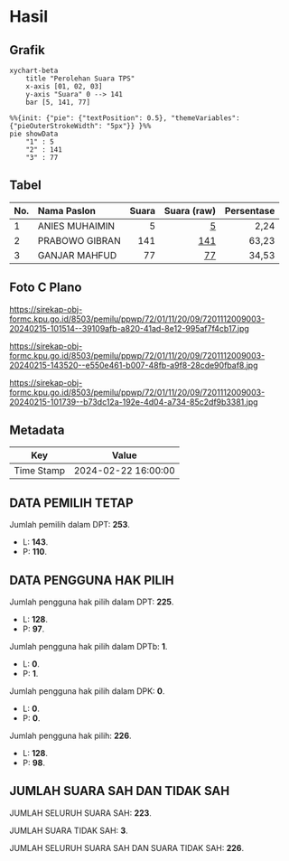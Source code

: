 # Hasil

## Grafik

```mermaid
xychart-beta
    title "Perolehan Suara TPS"
    x-axis [01, 02, 03]
    y-axis "Suara" 0 --> 141
    bar [5, 141, 77]
```

```mermaid
%%{init: {"pie": {"textPosition": 0.5}, "themeVariables": {"pieOuterStrokeWidth": "5px"}} }%%
pie showData
    "1" : 5
    "2" : 141
    "3" : 77
```

## Tabel

| No. | Nama Paslon    | Suara | Suara (raw) | Persentase |
|:--- |:-------------- | -----:| -----------:| ----------:|
| 1   | ANIES MUHAIMIN | 5     | [5][p-1]    | 2,24       |
| 2   | PRABOWO GIBRAN | 141   | [141][p-2]  | 63,23      |
| 3   | GANJAR MAHFUD  | 77    | [77][p-3]   | 34,53      |


[p-1]: https://github.com/gigit-pemilu/pemilu-2024-72-sulawesi-tengah/blob/main/pilpres/hitung-suara/sub/72-sulawesi-tengah/sub/01-banggai/sub/11-luwuk-timur/sub/2009-molino/sub/003-tps/sub/paslon-1.txt
[p-2]: https://github.com/gigit-pemilu/pemilu-2024-72-sulawesi-tengah/blob/main/pilpres/hitung-suara/sub/72-sulawesi-tengah/sub/01-banggai/sub/11-luwuk-timur/sub/2009-molino/sub/003-tps/sub/paslon-2.txt
[p-3]: https://github.com/gigit-pemilu/pemilu-2024-72-sulawesi-tengah/blob/main/pilpres/hitung-suara/sub/72-sulawesi-tengah/sub/01-banggai/sub/11-luwuk-timur/sub/2009-molino/sub/003-tps/sub/paslon-3.txt

## Foto C Plano

https://sirekap-obj-formc.kpu.go.id/8503/pemilu/ppwp/72/01/11/20/09/7201112009003-20240215-101514--39109afb-a820-41ad-8e12-995af7f4cb17.jpg

https://sirekap-obj-formc.kpu.go.id/8503/pemilu/ppwp/72/01/11/20/09/7201112009003-20240215-143520--e550e461-b007-48fb-a9f8-28cde90fbaf8.jpg

https://sirekap-obj-formc.kpu.go.id/8503/pemilu/ppwp/72/01/11/20/09/7201112009003-20240215-101739--b73dc12a-192e-4d04-a734-85c2df9b3381.jpg


## Metadata

| Key        | Value               |
| ---------- | ------------------- |
| Time Stamp | 2024-02-22 16:00:00 |


## DATA PEMILIH TETAP

Jumlah pemilih dalam DPT: **253**.
 * L: **143**.
 * P: **110**.

## DATA PENGGUNA HAK PILIH

Jumlah pengguna hak pilih dalam DPT: **225**.
 * L: **128**.
 * P: **97**.

Jumlah pengguna hak pilih dalam DPTb: **1**.
 * L: **0**.
 * P: **1**.

Jumlah pengguna hak pilih dalam DPK: **0**.
 * L: **0**.
 * P: **0**.

Jumlah pengguna hak pilih: **226**.
 * L: **128**.
 * P: **98**.

## JUMLAH SUARA SAH DAN TIDAK SAH

JUMLAH SELURUH SUARA SAH: **223**.

JUMLAH SUARA TIDAK SAH: **3**.

JUMLAH SELURUH SUARA SAH DAN SUARA TIDAK SAH: **226**.


